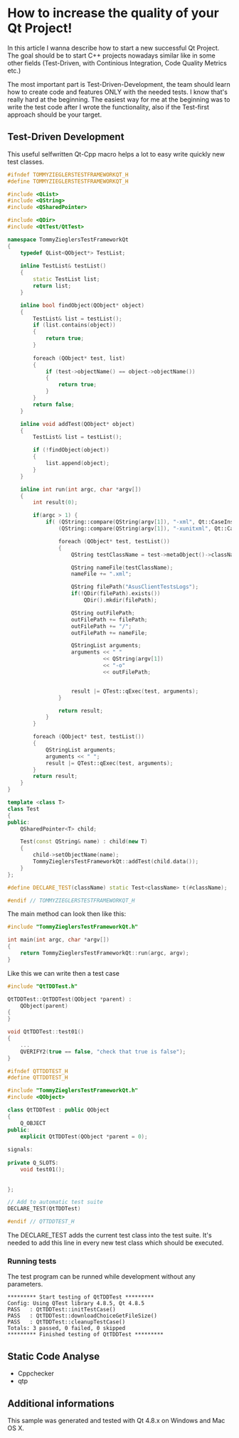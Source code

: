 # How to increase the quality of your Qt Project!

In this article I wanna describe how to start a new successful Qt Project. The goal should be to start C++ projects nowadays similar like in some other fields (Test-Driven, with Continious Integration, Code Quality Metrics etc.)

The most important part is Test-Driven-Development, the team should learn how to create code and features ONLY with the needed tests. I know that's really hard at the beginning. The easiest way for me at the beginning was to write the test code after I wrote the functionality, also if the Test-first approach should be your target.

## Test-Driven Development

This useful selfwritten Qt-Cpp macro helps a lot to easy write quickly new test classes. 
```C++
#ifndef TOMMYZIEGLERSTESTFRAMEWORKQT_H
#define TOMMYZIEGLERSTESTFRAMEWORKQT_H

#include <QList>
#include <QString>
#include <QSharedPointer>

#include <QDir>
#include <QtTest/QtTest>

namespace TommyZieglersTestFrameworkQt
{
    typedef QList<QObject*> TestList;
    
    inline TestList& testList()
    {
        static TestList list;
        return list;
    }

    inline bool findObject(QObject* object)
    {
        TestList& list = testList();
        if (list.contains(object))
        {
            return true;
        }
        
        foreach (QObject* test, list)
        {
            if (test->objectName() == object->objectName())
            {
                return true;
            }
        }
        return false;
    }

    inline void addTest(QObject* object)
    {
        TestList& list = testList();

        if (!findObject(object))
        {
            list.append(object);
        }
    }

    inline int run(int argc, char *argv[])
    {
        int result(0);

        if(argc > 1) {
            if( (QString::compare(QString(argv[1]), "-xml", Qt::CaseInsensitive) == 0) ||
                (QString::compare(QString(argv[1]), "-xunitxml", Qt::CaseInsensitive) == 0) ){

                foreach (QObject* test, testList())
                {
                    QString testClassName = test->metaObject()->className();

                    QString nameFile(testClassName);
                    nameFile += ".xml";

                    QString filePath("AsusClientTestsLogs");
                    if(!QDir(filePath).exists())
                        QDir().mkdir(filePath);

                    QString outFilePath;
                    outFilePath += filePath;
                    outFilePath += "/";
                    outFilePath += nameFile;

                    QStringList arguments;
                    arguments << " "
                              << QString(argv[1])
                              << "-o"
                              << outFilePath;


                    result |= QTest::qExec(test, arguments);
                }

                return result;
            }
        }

        foreach (QObject* test, testList())
        {
            QStringList arguments;
            arguments << " ";
            result |= QTest::qExec(test, arguments);
        }
        return result;
    }
}

template <class T>
class Test
{
public:
    QSharedPointer<T> child;

    Test(const QString& name) : child(new T)
    {
        child->setObjectName(name);
        TommyZieglersTestFrameworkQt::addTest(child.data());
    }
};

#define DECLARE_TEST(className) static Test<className> t(#className);

#endif // TOMMYZIEGLERSTESTFRAMEWORKQT_H
```

The main method can look then like this: 
```C++
#include "TommyZieglersTestFrameworkQt.h"

int main(int argc, char *argv[])
{
    return TommyZieglersTestFrameworkQt::run(argc, argv);
}
```


Like this we can write then a test case
```C++
#include "QtTDDTest.h"

QtTDDTest::QtTDDTest(QObject *parent) :
    QObject(parent)
{
}

void QtTDDTest::test01()
{
    ...
    QVERIFY2(true == false, "check that true is false");
}
```
```C++
#ifndef QTTDDTEST_H
#define QTTDDTEST_H

#include "TommyZieglersTestFrameworkQt.h"
#include <QObject>

class QtTDDTest : public QObject
{
    Q_OBJECT
public:
    explicit QtTDDTest(QObject *parent = 0);
    
signals:
    
private Q_SLOTS:
    void test01();
    
    
};

// Add to automatic test suite
DECLARE_TEST(QtTDDTest)

#endif // QTTDDTEST_H
```
The DECLARE_TEST adds the current test class into the test suite. It's needed to add this line in every new test class which should be executed.

### Running tests

The test program can be runned while development without any parameters.  

```
********* Start testing of QtTDDTest *********
Config: Using QTest library 4.8.5, Qt 4.8.5
PASS   : QtTDDTest::initTestCase()
PASS   : QtTDDTest::downloadChoiceGetFileSize()
PASS   : QtTDDTest::cleanupTestCase()
Totals: 3 passed, 0 failed, 0 skipped
********* Finished testing of QtTDDTest *********
```


## Static Code Analyse

- Cppchecker
- qtp

## Additional informations

This sample was generated and tested with Qt 4.8.x on Windows and Mac OS X.
